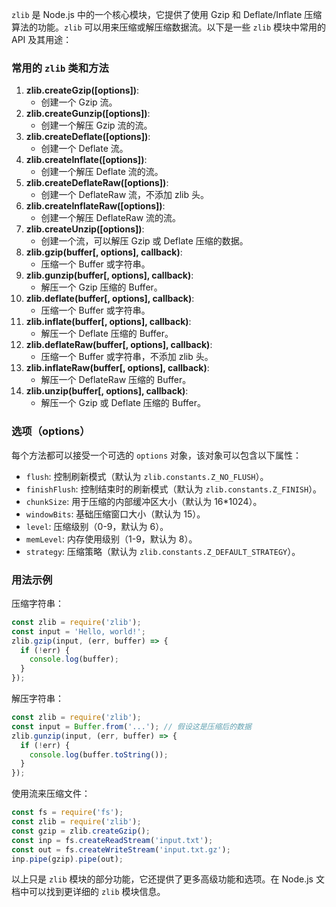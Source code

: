 
`zlib` 是 Node.js 中的一个核心模块，它提供了使用 Gzip 和 Deflate/Inflate 压缩算法的功能。`zlib` 可以用来压缩或解压缩数据流。以下是一些 `zlib` 模块中常用的 API 及其用途：

### 常用的 `zlib` 类和方法

1. **zlib.createGzip([options])**:
   - 创建一个 Gzip 流。
2. **zlib.createGunzip([options])**:
   - 创建一个解压 Gzip 流的流。
3. **zlib.createDeflate([options])**:
   - 创建一个 Deflate 流。
4. **zlib.createInflate([options])**:
   - 创建一个解压 Deflate 流的流。
5. **zlib.createDeflateRaw([options])**:
   - 创建一个 DeflateRaw 流，不添加 zlib 头。
6. **zlib.createInflateRaw([options])**:
   - 创建一个解压 DeflateRaw 流的流。
7. **zlib.createUnzip([options])**:
   - 创建一个流，可以解压 Gzip 或 Deflate 压缩的数据。
8. **zlib.gzip(buffer[, options], callback)**:
   - 压缩一个 Buffer 或字符串。
9. **zlib.gunzip(buffer[, options], callback)**:
   - 解压一个 Gzip 压缩的 Buffer。
10. **zlib.deflate(buffer[, options], callback)**:
    - 压缩一个 Buffer 或字符串。
11. **zlib.inflate(buffer[, options], callback)**:
    - 解压一个 Deflate 压缩的 Buffer。
12. **zlib.deflateRaw(buffer[, options], callback)**:
    - 压缩一个 Buffer 或字符串，不添加 zlib 头。
13. **zlib.inflateRaw(buffer[, options], callback)**:
    - 解压一个 DeflateRaw 压缩的 Buffer。
14. **zlib.unzip(buffer[, options], callback)**:
    - 解压一个 Gzip 或 Deflate 压缩的 Buffer。

### 选项（options）

每个方法都可以接受一个可选的 `options` 对象，该对象可以包含以下属性：

- `flush`: 控制刷新模式（默认为 `zlib.constants.Z_NO_FLUSH`）。
- `finishFlush`: 控制结束时的刷新模式（默认为 `zlib.constants.Z_FINISH`）。
- `chunkSize`: 用于压缩的内部缓冲区大小（默认为 16*1024）。
- `windowBits`: 基础压缩窗口大小（默认为 15）。
- `level`: 压缩级别（0-9，默认为 6）。
- `memLevel`: 内存使用级别（1-9，默认为 8）。
- `strategy`: 压缩策略（默认为 `zlib.constants.Z_DEFAULT_STRATEGY`）。

### 用法示例

压缩字符串：

```javascript
const zlib = require('zlib');
const input = 'Hello, world!';
zlib.gzip(input, (err, buffer) => {
  if (!err) {
    console.log(buffer);
  }
});
```

解压字符串：

```javascript
const zlib = require('zlib');
const input = Buffer.from('...'); // 假设这是压缩后的数据
zlib.gunzip(input, (err, buffer) => {
  if (!err) {
    console.log(buffer.toString());
  }
});
```

使用流来压缩文件：

```javascript
const fs = require('fs');
const zlib = require('zlib');
const gzip = zlib.createGzip();
const inp = fs.createReadStream('input.txt');
const out = fs.createWriteStream('input.txt.gz');
inp.pipe(gzip).pipe(out);
```

以上只是 `zlib` 模块的部分功能，它还提供了更多高级功能和选项。在 Node.js 文档中可以找到更详细的 `zlib` 模块信息。
